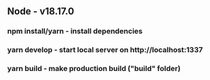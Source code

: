 ## Node - v18.17.0
### npm install/yarn - install dependencies
### yarn develop - start local server on http://localhost:1337
### yarn build - make production build ("build" folder)
